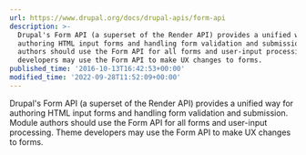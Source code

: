 ```yaml
---
url: https://www.drupal.org/docs/drupal-apis/form-api
description: >-
  Drupal's Form API (a superset of the Render API) provides a unified way for
  authoring HTML input forms and handling form validation and submission. Module
  authors should use the Form API for all forms and user-input processing. Theme
  developers may use the Form API to make UX changes to forms.
published_time: '2016-10-13T16:42:53+00:00'
modified_time: '2022-09-28T11:52:09+00:00'
---
```

Drupal's Form API (a superset of the Render API) provides a unified way for authoring HTML input forms and handling form validation and submission. Module authors should use the Form API for all forms and user-input processing. Theme developers may use the Form API to make UX changes to forms.